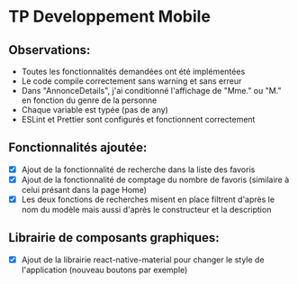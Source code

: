 # TP Developpement Mobile

[//]: # (## Auteur)

[//]: # (Kévin Gerber)
## Observations:
- Toutes les fonctionnalités demandées ont été implémentées
- Le code compile correctement sans warning et sans erreur
- Dans "AnnonceDetails", j'ai conditionné l'affichage de "Mme." ou "M." en fonction du genre de la personne
- Chaque variable est typée (pas de any)
- ESLint et Prettier sont configurés et fonctionnent correctement
## Fonctionnalités ajoutée:
- [x] Ajout de la fonctionnalité de recherche dans la liste des favoris
- [x] Ajout de la fonctionnalité de comptage du nombre de favoris (similaire à celui présant dans la page Home)
- [x] Les deux fonctions de recherches misent en place filtrent d'après le nom du modèle mais aussi d'après le constructeur et la description
## Librairie de composants graphiques:
- [x] Ajout de la librairie react-native-material pour changer le style de l'application (nouveau boutons par exemple)

